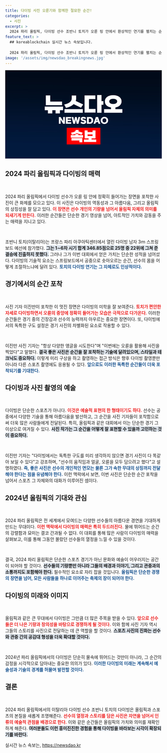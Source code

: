 ```yaml
---
title: 다이빙 사진 오륜기와 함께한 절묘한 순간!
categories:
  - 사진
excerpt: >
  2024 파리 올림픽, 다이빙 선수 조반니 토치가 오륜 링 안에서 환상적인 연기를 펼치는 순간을 포착한 사진이 화제! 독창적인 앵글을 통해 다이빙의 아름다움과 올림픽의 상징이 만나는 이 장면, 놓치지 마세요!
feature_text: >
  ## koreablockchain 실시간 뉴스 속보입니다.

  2024 파리 올림픽, 다이빙 선수 조반니 토치가 오륜 링 안에서 환상적인 연기를 펼치는 순간을 포착한 사진이 화제! 독창적인 앵글을 통해 다이빙의 아름다움과 올림픽의 상징이 만나는 이 장면, 놓치지 마세요!
image: '/assets/img/newsdao_breakingnews.jpg'
---
```


<p><img src="/assets/img/newsdao_breakingnews.jpg" alt="koreablockchain 속보" /></p>

<h2 data-ke-size="size26">2024 파리 올림픽과 다이빙의 매력</h2>

<p data-ke-size="size16">&nbsp;</p>

<p data-ke-size="size16">2024 파리 올림픽에서 다이빙 선수가 오륜 링 안에 정확히 들어가는 장면을 포착한 사진이 큰 화제를 모으고 있다. 이 사진은 다이빙의 역동성과 그 아름다움, 그리고 올림픽의 상징성을 잘 담고 있다. <b><span style="color: #ee2323;">이 장면은 선수 개인의 기량을 넘어서 올림픽 자체의 의미를 되새기게 만든다.</span></b> 이러한 순간들은 단순한 경기 영상을 넘어, 아트적인 가치와 감동을 주는 매력을 지니고 있다.</p>

<p data-ke-size="size16">&nbsp;</p>

<p data-ke-size="size16">조반니 토치(이탈리아)는 프랑스 파리 아쿠아틱센터에서 열린 다이빙 남자 3ｍ 스프링보드 예선에 참가했다. <b><span style="background-color: #21538527;">그는 1∼6차 시기 합계 346.85점으로 25명 중 22위에 그쳐 준결승에 진출하지 못했다.</span></b> 그러나 그가 이번 대회에서 얻은 가치는 단순한 성적을 넘어섰다. 다이빙의 기술적 요소는 스프링보드에서 공중으로 솟아오르는 순간, 선수의 몸을 어떻게 조절하느냐에 달려 있다. <b><span style="color: #1a5490;">토치의 다이빙 연기는 그 자체로도 인상적이다.</span></b></p>

<h2 data-ke-size="size26">경기에서의 순간 포착</h2>

<p data-ke-size="size16">&nbsp;</p>

<p data-ke-size="size16">사진 기자 이진만이 포착한 이 멋진 장면은 다이빙의 미학을 잘 보여준다. <b><span style="color: #ee2323;">토치가 편안한 자세로 다이빙하면서 오륜의 중앙에 정확히 들어가는 모습은 극적으로 다가온다.</span></b> 이러한 순간들은 경기 중의 긴장감과 선수의 능력까지 아우르는 중요한 장면이다. 또, 다이빙에서의 독특한 구도 설정은 경기 사진의 차별화된 요소로 작용할 수 있다.</p>

<p data-ke-size="size16">&nbsp;</p>

<p data-ke-size="size16">이진만 사진 기자는 "항상 다양한 앵글을 시도한다"며 "이번에는 오륜을 활용해 사진을 찍었다"고 말했다. <b><span style="background-color: #21538527;">결국 좋은 사진은 순간을 잘 포착하는 기술에 달려있으며, 스타일과 테크닉도 중요하다.</span></b> 이렇게 미리 구상을 하고 촬영하는 접근 방식은 향후 다이빙 촬영뿐만 아니라 다른 스포츠 촬영에도 응용될 수 있다. <b><span style="color: #1a5490;">앞으로도 이러한 독특한 순간들이 더욱 포착되기를 기대한다.</span></b></p>

<h2 data-ke-size="size26">다이빙과 사진 촬영의 예술</h2>

<p data-ke-size="size16">&nbsp;</p>

<p data-ke-size="size16">다이빙은 단순한 스포츠가 아니다. <b><span style="color: #ee2323;">이것은 예술적 표현의 한 형태이기도 하다.</span></b> 선수는 공중에서 다양한 기술을 통해 아름다움을 발산하고, 그 순간을 사진 기자들이 포착함으로써 더욱 많은 사람들에게 전달된다. 특히, 올림픽과 같은 대회에서 이는 단순한 경기 그 이상으로 여겨질 수 있다. <b><span style="background-color: #21538527;">사진 작가는 그 순간을 어떻게 잘 표현할 수 있을까 고민하는 것이 중요하다.</span></b></p>

<p data-ke-size="size16">&nbsp;</p>

<p data-ke-size="size16">이진만 기자는 "다이빙에서는 독특한 구도를 미리 생각하지 않으면 경기 사진이 다 똑같아 보일 수 있다"고 강조하며, "선수의 움직임과 얼굴, 오륜을 모두 담으려고 했다"고 설명하였다. <b><span style="color: #1a5490;">즉, 좋은 사진은 선수의 개인적인 면모는 물론 그가 속한 무대의 상징까지 전달해야 한다는 점을 유념해야 한다.</span></b> 이런 맥락에서 보면, 이번 사진은 단순한 순간 포착을 넘어서 스포츠 그 자체와의 대화가 이루어진 셈이다.</p>

<h2 data-ke-size="size26">2024년 올림픽의 기대와 관심</h2>

<p data-ke-size="size16">&nbsp;</p>

<p data-ke-size="size16">2024 파리 올림픽은 전 세계에서 모여드는 다양한 선수들의 아름다운 경연을 기대하게 만드는 무대이다. <b><span style="color: #ee2323;">이런 맥락에서 다이빙의 매력은 특히 두드러진다.</span></b> 물에 뛰어드는 순간의 강렬함과 묘미는 결코 간과될 수 없다. 이 대회를 통해 많은 사람이 다이빙의 매력을 살펴보고, 이를 통해 그동안 몰랐던 선수들의 열정을 느낄 수 있을 것이다.</p>

<p data-ke-size="size16">&nbsp;</p>

<p data-ke-size="size16">결국, 2024 파리 올림픽은 단순한 스포츠 경기가 아닌 문화와 예술이 어우러지는 공간이 되어야 할 것이다. <b><span style="background-color: #21538527;">선수들의 기량뿐만 아니라 그들의 배경과 이야기, 그리고 관중과의 소통까지도 포함해야 한다.</span></b> 필수적인 요소로 자리 잡을 것입니다. <b><span style="color: #1a5490;">올림픽은 단순한 경쟁의 장면을 넘어, 모든 사람들을 하나로 이어주는 축제의 장이 되어야 한다.</span></b></p>

<h2 data-ke-size="size26">다이빙의 미래와 이미지</h2>

<p data-ke-size="size16">&nbsp;</p>

<p data-ke-size="size16">올림픽과 같은 큰 무대에서 다이빙은 그만큼 더 많은 주목을 받을 수 있다. <b><span style="color: #ee2323;">앞으로 선수들은 더 나은 기량과 창의성을 바탕으로 경쟁하게 될 것이다.</span></b> 이와 함께 사진 기자 역시 그들의 스토리를 사진으로 전달하는 데 큰 역할을 할 것이다. <b><span style="background-color: #21538527;">스포츠 사진의 진화는 선수와 관중 간의 공감대 형성을 더욱 확대할 것이다.</span></b></p>

<p data-ke-size="size16">&nbsp;</p>

<p data-ke-size="size16">2024년 파리 올림픽에서의 다이빙은 단순히 물속에 뛰어드는 것만이 아니라, 그 순간의 감정을 시각적으로 담아내는 중요한 의의가 있다. <b><span style="color: #1a5490;">이러한 다이빙의 미래는 계속해서 예술성과 기술의 경계를 허물며 발전할 것이다.</span></b></p>

<h2 data-ke-size="size26">결론</h2>

<p data-ke-size="size16">&nbsp;</p>

<p data-ke-size="size16">2024 파리 올림픽에서의 이탈리아 다이빙 선수 조반니 토치의 다이빙은 올림픽과 스포츠의 본질을 새롭게 조명해준다. <b><span style="color: #ee2323;">선수의 열정과 스토리를 담은 사진은 자연을 넘어서 인류의 예술적 관점을 배경으로 한다.</span></b> 이와 같은 순간들은 올림픽의 가치와 의미를 재확인하게 해준다. <b><span style="background-color: #21538527;">여러분들도 이런 흥미진진한 경험을 통해 다이빙을 바라보는 시각이 확장되기를 바란다.</span></b></p>
실시간 뉴스 속보는, <a href="https://newsdao.kr" rel="dofollow">https://newsdao.kr</a>


